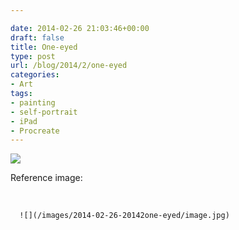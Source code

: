 ```yaml
---

date: 2014-02-26 21:03:46+00:00
draft: false
title: One-eyed
type: post
url: /blog/2014/2/one-eyed
categories:
- Art
tags:
- painting
- self-portrait
- iPad
- Procreate
---
```


![](/images/2014-02-26-20142one-eyed/image.jpg)

  



Reference image:

 


  
      ![](/images/2014-02-26-20142one-eyed/image.jpg)

